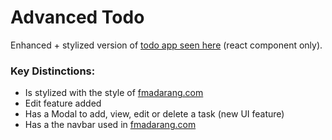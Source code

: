 # Advanced Todo
 
Enhanced + stylized version of [todo app seen here](https://github.com/NlSEMONO/django-x-react-sandbox/tree/main/main/todo) (react component only).

### Key Distinctions: 
- Is stylized with the style of [fmadarang.com](https://fmadarang.com)
- Edit feature added
- Has a Modal to add, view, edit or delete a task (new UI feature)
- Has a the navbar used in [fmadarang.com](https://fmadarang.com)
